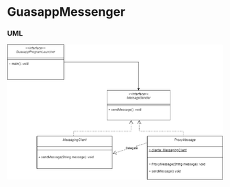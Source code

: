 # GuasappMessenger

### UML 

![](https://github.com/NicolasOrtiz05/TALLER2_SOFTWARE_PUNTO2/blob/main/UML_PUNTO_DOS.png)
